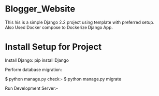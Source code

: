 # Blogger_Website
This his is a simple Django 2.2 project using template with preferred setup.
Also Used Docker compose to Dockerize Django App.

# Install Setup for Project

Install Django:
pip install Django

Perform database migration:

$ python manage.py check:-
$ python manage.py migrate

Run Development Server:-
